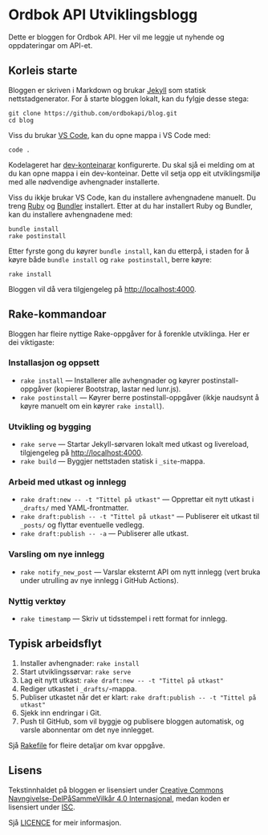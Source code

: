 # Ordbok API Utviklingsblogg

Dette er bloggen for Ordbok API. Her vil me leggje ut nyhende og oppdateringar om API-et.

## Korleis starte

Bloggen er skriven i Markdown og brukar [Jekyll](https://jekyllrb.com/) som statisk nettstadgenerator. For å starte bloggen lokalt, kan du fylgje desse stega:

```shell
git clone https://github.com/ordbokapi/blog.git
cd blog
```

Viss du brukar [VS Code](https://code.visualstudio.com/), kan du opne mappa i VS Code med:

```shell
code .
```

Kodelageret har [dev-konteinarar](https://code.visualstudio.com/docs/devcontainers/containers) konfigurerte. Du skal sjå ei melding om at du kan opne mappa i ein dev-konteinar. Dette vil setja opp eit utviklingsmiljø med alle nødvendige avhengnader installerte.

Viss du ikkje brukar VS Code, kan du installere avhengnadene manuelt. Du treng [Ruby](https://www.ruby-lang.org/en/documentation/installation/) og [Bundler](https://bundler.io/) installert.
Etter at du har installert Ruby og Bundler, kan du installere avhengnadene med:

```shell
bundle install
rake postinstall
```

Etter fyrste gong du køyrer `bundle install`, kan du etterpå, i staden for å køyre både `bundle install` og `rake postinstall`, berre køyre:

```shell
rake install
```

Bloggen vil då vera tilgjengeleg på [http://localhost:4000](http://localhost:4000).

## Rake-kommandoar

Bloggen har fleire nyttige Rake-oppgåver for å forenkle utviklinga. Her er dei viktigaste:

### Installasjon og oppsett

- `rake install` — Installerer alle avhengnader og køyrer postinstall-oppgåver (kopierer Bootstrap, lastar ned lunr.js).
- `rake postinstall` — Køyrer berre postinstall-oppgåver (ikkje naudsynt å køyre manuelt om ein køyrer `rake install`).

### Utvikling og bygging

- `rake serve` — Startar Jekyll-sørvaren lokalt med utkast og livereload, tilgjengeleg på [http://localhost:4000](http://localhost:4000).
- `rake build` — Byggjer nettstaden statisk i `_site`-mappa.

### Arbeid med utkast og innlegg

- `rake draft:new -- -t "Tittel på utkast"` — Opprettar eit nytt utkast i `_drafts/` med YAML-frontmatter.
- `rake draft:publish -- -t "Tittel på utkast"` — Publiserer eit utkast til `_posts/` og flyttar eventuelle vedlegg.
- `rake draft:publish -- -a` — Publiserer alle utkast.

### Varsling om nye innlegg

- `rake notify_new_post` — Varslar eksternt API om nytt innlegg (vert bruka under utrulling av nye innlegg i GitHub Actions).

### Nyttig verktøy

- `rake timestamp` — Skriv ut tidsstempel i rett format for innlegg.

## Typisk arbeidsflyt

1. Installer avhengnader: `rake install`
2. Start utviklingssørvar: `rake serve`
3. Lag eit nytt utkast: `rake draft:new -- -t "Tittel på utkast"`
4. Rediger utkastet i `_drafts/`-mappa.
5. Publiser utkastet når det er klart: `rake draft:publish -- -t "Tittel på utkast"`
6. Sjekk inn endringar i Git.
7. Push til GitHub, som vil byggje og publisere bloggen automatisk, og varsle abonnentar om det nye innlegget.

Sjå [Rakefile](Rakefile) for fleire detaljar om kvar oppgåve.

## Lisens

Tekstinnhaldet på bloggen er lisensiert under [Creative Commons Navngivelse-DelPåSammeVilkår 4.0 Internasjonal](https://creativecommons.org/licenses/by-sa/4.0/deed.no), medan koden er lisensiert under [ISC](https://opensource.org/licenses/ISC).

Sjå [LICENCE](LICENCE) for meir informasjon.
